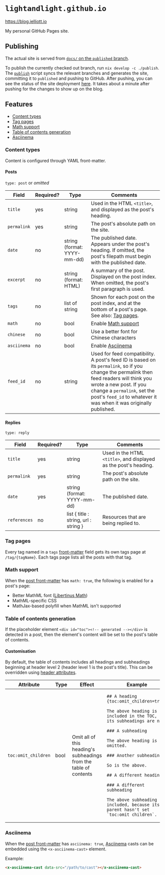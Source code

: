 # `lightandlight.github.io`

<https://blog.ielliott.io>

My personal GitHub Pages site.

## Publishing

The actual site is served from [`docs/` on the `published`
branch](https://github.com/LightAndLight/lightandlight.github.io/tree/published/docs).

To publish the currently checked out branch, run `nix develop -c ./publish`. The
[`publish`](./publish) script syncs the relevant branches and generates the site, committing it to
`published` and pushing to GitHub. After pushing, you can see the status of the site deployment
[here](https://github.com/LightAndLight/lightandlight.github.io/actions). It takes about a minute
after pushing for the changes to show up on the blog.

## Features

* [Content types](#content-types)
* [Tag pages](#tag-pages)
* [Math support](#math-support)
* [Table of contents generation](#table-of-contents-generation)
* [Asciinema](#asciinema)

### Content types

Content is configured through YAML front-matter.

#### Posts

`type: post` or *omitted*

| Field | Required? | Type | Comments |
|---|---|---|---|
| `title` | yes | string | Used in the HTML `<title>`, and displayed as the post's heading. |
| `permalink` | yes | string | The post's absolute path on the site. |
| `date` | no | string (format: YYYY-mm-dd) | The published date. Appears under the post's heading. If omitted, the post's filepath must begin with the published date. |
| `excerpt` | no | string (format: HTML) | A summary of the post. Displayed on the post index. When omitted, the post's first paragraph is used. |
| `tags` | no | list of string | Shown for each post on the post index, and at the bottom of a post's page. See also: [Tag pages](#tag-pages). |
| `math` | no | bool | Enable [Math support](#math-support) |
| `chinese` | no | bool | Use a better font for Chinese characters |
| `asciinema` | no | bool | Enable [Asciinema](#asciinema) |
| `feed_id` | no | string | Used for feed compatibility. A post's feed ID is based on its `permalink`, so if you change the permalink then feed readers will think you wrote a new post. If you change a `permalink`, set the post's `feed_id` to whatever it was when it was originally published. |

#### Replies

`type: reply`

| Field | Required? | Type | Comments |
|---|---|---|---|
| `title` | yes | string | Used in the HTML `<title>`, and displayed as the post's heading. |
| `permalink` | yes | string | The post's absolute path on the site. |
| `date` | yes | string (format: YYYY-mm-dd) | The published date. |
| `references` | no | list { title : string, url : string } | Resources that are being replied to. |

### Tag pages

Every tag named in a `tags` [front-matter](#posts) field gets its own tags page at `/tag/{tagName}`.
Each tags page lists all the posts with that tag. 

### Math support

When the [post front-matter](#posts) has `math: true`, the following is enabled for a post's page:

* Better MathML font ([Libertinus Math](https://github.com/alerque/libertinus))
* MathML-specific CSS
* MathJax-based polyfill when MathML isn't supported

### Table of contents generation

If the placeholder element `<div id="toc"><!-- generated --></div>` is detected in a post, then the element's content will be set to the post's table of contents.

#### Customisation

By default, the table of contents includes all headings and subheadings beginning at header level 2 (header level 1 is the post's title).
This can be overridden using [header attributes](https://pandoc.org/MANUAL.html#extension-header_attributes).

<table>
<thead>
<tr>
<th>Attribute</th>
<th>Type</th>
<th>Effect</th>
<th>Example</th>
</thead>
<tbody>
<tr>
<td>

`toc:omit_children`

</td>
<td>bool</td>
<td>Omit all of this heading's subheadings from the table of contents</td>
<td>

```
## A heading {toc:omit_children=true}

The above heading is included in the TOC, but its subheadings are not.

### A subheading

The above heading is omitted.

### Another subheading

So is the above.

## A different heading

### A different subheading

The above subheading is included, because its parent hasn't set `toc:omit_children`.
```

</td>
</tr>
</tbody>
</table>

### Asciinema

When the [post front-matter](#posts) has `asciinema: true`,
[Asciinema](https://asciinema.org) casts can be embedded using the `<x-asciinema-cast>` element.

Example:

```html
<x-asciinema-cast data-src="/path/to/cast"></x-asciinema-cast>
```

